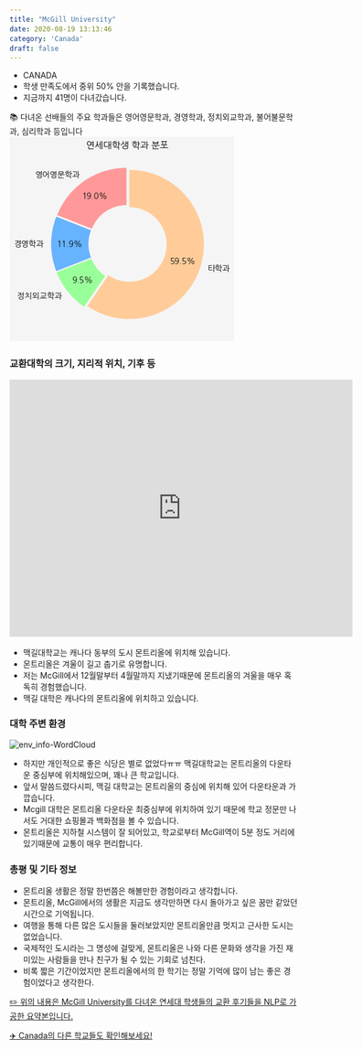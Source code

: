 ```yaml
---
title: "McGill University"
date: 2020-08-19 13:13:46
category: 'Canada'
draft: false
---
```



* CANADA
* 학생 만족도에서 중위 50% 안을 기록했습니다.
* 지금까지 41명이 다녀갔습니다. 

📚 다녀온 선배들의 주요 학과들은 영어영문학과, 경영학과, 정치외교학과, 불어불문학과, 심리학과 등입니다
![department-info](../plots/CA000006.png)
### 교환대학의 크기, 지리적 위치, 기후 등
<iframe
width="600"
height="450"
frameborder="0" style="border:0"
src="https://www.google.com/maps/embed/v1/place?key=AIzaSyC9e1AME-pVmWC4hBpFdu5S4dKzyepa3HQ&q=McGill+University&center=45.5047847,-73.5771511&zoom=14" allowfullscreen>
</iframe>

* 맥길대학교는 캐나다 동부의 도시 몬트리올에 위치해 있습니다.
* 몬트리올은 겨울이 길고 춥기로 유명합니다.
* 저는 McGill에서 12월말부터 4월말까지 지냈기때문에 몬트리올의 겨울을 매우 혹독히 경험했습니다.
* 맥길 대학은 캐나다의 몬트리올에 위치하고 있습니다.


### 대학 주변 환경

![env_info-WordCloud](../univ_wordclouds_okt/env_info/CA000006_env_info_okt.png)

* 하지만 개인적으로 좋은 식당은 별로 없었다ㅠㅠ 맥길대학교는 몬트리올의 다운타운 중심부에 위치해있으며, 꽤나 큰 학교입니다.
* 앞서 말씀드렸다시피, 맥길 대학교는 몬트리올의 중심에 위치해 있어 다운타운과 가깝습니다.
* Mcgill 대학은 몬트리올 다운타운 최중심부에 위치하여 있기 때문에 학교 정문만 나서도 거대한 쇼핑몰과 백화점을 볼 수 있습니다.
* 몬트리올은 지하철 시스템이 잘 되어있고, 학교로부터 McGill역이 5분 정도 거리에 있기때문에 교통이 매우 편리합니다.


### 총평 및 기타 정보 
* 몬트리올 생활은 정말 한번쯤은 해볼만한 경험이라고 생각합니다.
* 몬트리올, McGill에서의 생활은 지금도 생각만하면 다시 돌아가고 싶은 꿈만 같았던 시간으로 기억됩니다.
* 여행을 통해 다른 많은 도시들을 둘러보았지만 몬트리올만큼 멋지고 근사한 도시는 없었습니다.
* 국제적인 도시라는 그 명성에 걸맞게, 몬트리올은 나와 다른 문화와 생각을 가진 재미있는 사람들을 만나 친구가 될 수 있는 기회로 넘친다.
* 비록 짧은 기간이었지만 몬트리올에서의 한 학기는 정말 기억에 많이 남는 좋은 경험이었다고 생각한다.


[✏️ 위의 내용은 McGill University를 다녀온 연세대 학생들의 교환 후기들을 NLP로 가공한 요약본입니다.](http://oia.yonsei.ac.kr/partner/expReport.asp?ucode=CA000006&bgbn=A)

[✈️ Canada의 다른 학교들도 확인해보세요!](https://yonsei-exchange.netlify.app/?category=Canada)
